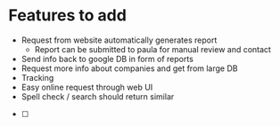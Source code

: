 # Features to add
* Request from website automatically generates report
    * Report can be submitted to paula for manual review and contact
* Send info back to google DB in form of reports
* Request more info about companies and get from large DB
* Tracking
* Easy online request through web UI
* Spell check / search should return similar
- [ ]
